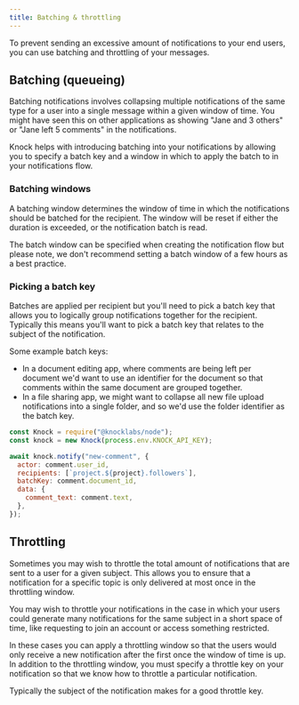 ```yaml
---
title: Batching & throttling
---
```


To prevent sending an excessive amount of notifications to your end users, you can use batching
and throttling of your messages.

## Batching (queueing)

Batching notifications involves collapsing multiple notifications of the same type for a user
into a single message within a given window of time. You might have seen this on other applications
as showing "Jane and 3 others" or "Jane left 5 comments" in the notifications.

Knock helps with introducing batching into your notifications by allowing you to specify a batch
key and a window in which to apply the batch to in your notifications flow.

### Batching windows

A batching window determines the window of time in which the notifications should be batched for
the recipient. The window will be reset if either the duration is exceeded, or the notification batch
is read.

The batch window can be specified when creating the notification flow but please note, we don't recommend
setting a batch window of a few hours as a best practice.

### Picking a batch key

Batches are applied per recipient but you'll need to pick a batch key that allows you to logically
group notifications together for the recipient. Typically this means you'll want to pick a batch key
that relates to the subject of the notification.

Some example batch keys:

- In a document editing app, where comments are being left per document we'd want to use an identifier
  for the document so that comments within the same document are grouped together.
- In a file sharing app, we might want to collapse all new file upload notifications into a single
  folder, and so we'd use the folder identifier as the batch key.

```js
const Knock = require("@knocklabs/node");
const knock = new Knock(process.env.KNOCK_API_KEY);

await knock.notify("new-comment", {
  actor: comment.user_id,
  recipients: [`project.${project}.followers`],
  batchKey: comment.document_id,
  data: {
    comment_text: comment.text,
  },
});
```

## Throttling

Sometimes you may wish to throttle the total amount of notifications that are sent to a user
for a given subject. This allows you to ensure that a notification for a specific topic is only
delivered at most once in the throttling window.

You may wish to throttle your notifications in the case in which your users could generate many
notifications for the same subject in a short space of time, like requesting to join an account
or access something restricted.

In these cases you can apply a throttling window so that the users would only receive a new notification
after the first once the window of time is up. In addition to the throttling window, you must specify
a throttle key on your notification so that we know how to throttle a particular notification.

Typically the subject of the notification makes for a good throttle key.

